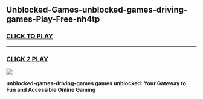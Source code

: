 
## Unblocked-Games-unblocked-games-driving-games-Play-Free-nh4tp
<h3>
<a href="https://premium76.site?title=unblocked-games-driving-games&ref=19M">CLICK TO PLAY</a></h3>
<hr>

<h3>
<a href="https://premium76.site?title=unblocked-games-driving-games&ref=19M">CLICK 2 PLAY</a>
  
</h3>

<a href="https://premium76.site?title=unblocked-games-driving-games&ref=19M"><img src="https://clearcache.store/games.png"></a>


**unblocked-games-driving-games games unblocked: Your Gateway to Fun and Accessible Online Gaming**
